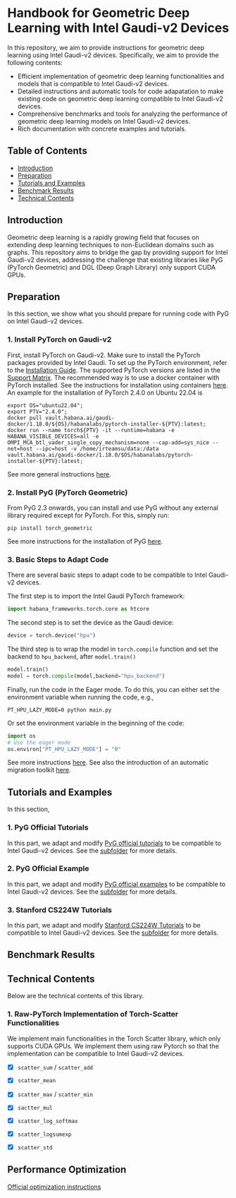 # Handbook for Geometric Deep Learning with Intel Gaudi-v2 Devices

In this repository, we aim to provide instructions for geometric deep learning using Intel Gaudi-v2 devices. Specifically, we aim to provide the following contents:

- Efficient implementation of geometric deep learning functionalities and models that is compatible to Intel Gaudi-v2 devices.
- Detailed instructions and automatic tools for code adapatation to make existing code on geometric deep learning compatible to Intel Gaudi-v2 devices.
- Comprehensive benchmarks and tools for analyzing the performance of geometric deep learning models on Intel Gaudi-v2 devices.
- Rich documentation with concrete examples and tutorials.

## Table of Contents

- [Introduction](#introduction)
- [Preparation](#preparation)
- [Tutorials and Examples](#tutorials-and-examples)
- [Benchmark Results](#benchmark-results)
- [Technical Contents](#technical-contents)

## Introduction

Geometric deep learning is a rapidly growing field that focuses on extending deep learning techniques to non-Euclidean domains such as graphs.
This repository aims to bridge the gap by providing support for Intel Gaudi-v2 devices, addressing the challenge that existing libraries like PyG (PyTorch Geometric) and DGL (Deep Graph Library) only support CUDA GPUs.

## Preparation

In this section, we show what you should prepare for running code with PyG on Intel Gaudi-v2 devices.

### 1. Install PyTorch on Gaudi-v2

First, install PyTorch on Gaudi-v2. Make sure to install the PyTorch packages provided by Intel Gaudi. To set up the PyTorch environment, refer to the [Installation Guide](https://docs.habana.ai/en/latest/Installation_Guide/index.html#gaudi-installation-guide). The supported PyTorch versions are listed in the [Support Matrix](https://docs.habana.ai/en/latest/Support_Matrix/Support_Matrix.html#support-matrix). The recommended way is to use a docker container with PyTorch installed.
See the instructions for installation using containers [here](https://docs.habana.ai/en/latest/Installation_Guide/Bare_Metal_Fresh_OS.html).
An example for the installation of PyTorch 2.4.0 on Ubuntu 22.04 is

```shell
export OS="ubuntu22.04";
export PTV="2.4.0";
docker pull vault.habana.ai/gaudi-docker/1.18.0/${OS}/habanalabs/pytorch-installer-${PTV}:latest;
docker run --name torch${PTV} -it --runtime=habana -e HABANA_VISIBLE_DEVICES=all -e OMPI_MCA_btl_vader_single_copy_mechanism=none --cap-add=sys_nice --net=host --ipc=host -v /home/irteamsu/data:/data vault.habana.ai/gaudi-docker/1.18.0/$OS/habanalabs/pytorch-installer-${PTV}:latest;
```

See more general instructions [here](https://docs.habana.ai/en/latest/PyTorch/Getting_Started_with_PyTorch_and_Gaudi/Getting_Started_with_PyTorch.html).

### 2. Install PyG (PyTorch Geometric)

From PyG 2.3 onwards, you can install and use PyG without any external library required except for PyTorch. For this, simply run:

```shell
pip install torch_geometric
```

See more instructions for the installation of PyG [here](https://pytorch-geometric.readthedocs.io/en/stable/install/installation.html).

### 3. Basic Steps to Adapt Code

There are several basic steps to adapt code to be compatible to Intel Gaudi-v2 devices.

The first step is to import the Intel Gaudi PyTorch framework:

```Python
import habana_frameworks.torch.core as htcore
```

The second step is to set the device as the Gaudi device:

```Python
device = torch.device("hpu")
```

The third step is to wrap the model in `torch.compile` function and set the backend to `hpu_backend`, after `model.train()`

```Python
model.train()
model = torch.compile(model,backend="hpu_backend")
```

Finally, run the code in the Eager mode. To do this, you can either set the environment variable when running the code, e.g.,

```shell
PT_HPU_LAZY_MODE=0 python main.py
```

Or set the environment variable in the beginning of the code:

```Python
import os
# Use the eager mode
os.environ["PT_HPU_LAZY_MODE"] = "0"
```

See more instructions [here](https://docs.habana.ai/en/latest/PyTorch/Getting_Started_with_PyTorch_and_Gaudi/Getting_Started_with_PyTorch.html).
See also the introduction of an automatic migration toolkit [here](https://docs.habana.ai/en/latest/PyTorch/PyTorch_Model_Porting/GPU_Migration_Toolkit/GPU_Migration_Toolkit.html).

## Tutorials and Examples

In this section, 

### 1. PyG Official Tutorials

In this part, we adapt and modify [PyG official tutorials](https://github.com/AntonioLonga/PytorchGeometricTutorial) to be compatible to Intel Gaudi-v2 devices.
See the [subfolder](tutorials_and_examples/pyg_tutorials/) for more details.

### 2. PyG Official Example

In this part, we adapt and modify [PyG official examples](https://pytorch-geometric.readthedocs.io/en/stable/get_started/colabs.html) to be compatible to Intel Gaudi-v2 devices.
See the [subfolder](tutorials_and_examples/pyg_tutorials/) for more details.

### 3. Stanford CS224W Tutorials

In this part, we adapt and modify [Stanford CS224W Tutorials](https://medium.com/stanford-cs224w) to be compatible to Intel Gaudi-v2 devices.
See the [subfolder](tutorials_and_examples/stanford_cs224w/) for more details.


## Benchmark Results



## Technical Contents

Below are the technical contents of this library.

### 1. Raw-PyTorch Implementation of Torch-Scatter Functionalities

We implement main functionalities in the Torch Scatter library, which only supports CUDA GPUs.
We implement them using raw Pytorch so that the implementation can be compatible to Intel Gaudi-v2 devices.


- [x] `scatter_sum` / `scatter_add`
- [x] `scatter_mean`
- [x] `scatter_max` / `scatter_min`
- [x] `sactter_mul`
- [x] `scatter_log_softmax`
- [x] `scatter_logsumexp`
- [x] `scatter_std`


## Performance Optimization

[Official optimization instructions](https://docs.habana.ai/en/latest/PyTorch/Model_Optimization_PyTorch/Optimization_Getting_Started.html)
